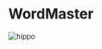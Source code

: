 # WordMaster
![hippo](https://media0.giphy.com/media/v1.Y2lkPTc5MGI3NjExMTBydXoxbGtiMmkzcTEwOHZrbmFsY2hkYWFkaWw1Nm10eDJnaGoxYiZlcD12MV9pbnRlcm5hbF9naWZfYnlfaWQmY3Q9Zw/vIa8NnJjgob77s1ENa/giphy.gifhttps://media3.giphy.com/media/aUovxH8Vf9qDu/giphy.gif)
